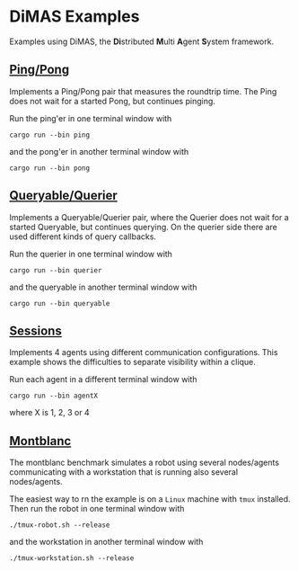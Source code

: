 # DiMAS Examples

Examples using DiMAS, the **Di**stributed **M**ulti **A**gent **S**ystem framework.

## [Ping/Pong](https://github.com/dimas-fw/examples/tree/main/pingpong)

Implements a Ping/Pong pair that measures the roundtrip time. The Ping does not
wait for a started Pong, but continues pinging.

Run the ping'er in one terminal window with

```shell
cargo run --bin ping
```

and the pong'er in another terminal window with

```shell
cargo run --bin pong
```

## [Queryable/Querier](https://github.com/dimas-fw/examples/tree/main/queries)

Implements a Queryable/Querier pair, where the Querier does not wait for
a started Queryable, but continues querying. On the querier side there are 
used different kinds of query callbacks. 

Run the querier in one terminal window with

```shell
cargo run --bin querier
```

and the queryable in another terminal window with

```shell
cargo run --bin queryable
```

## [Sessions](https://github.com/dimas-fw/examples/tree/main/sessions)

Implements 4 agents using different communication configurations. 
This example shows the difficulties to separate visibility within a clique.

Run each agent in a different terminal window with

```shell
cargo run --bin agentX
```
where X is 1, 2, 3 or 4


## [Montblanc](https://github.com/dimas-fw/examples/tree/main/montblanc)

The montblanc benchmark simulates a robot using several nodes/agents communicating
with a workstation that is running also several nodes/agents.

The easiest way to rn the example is on a `Linux` machine with `tmux` installed.
Then run the robot in one terminal window with

```shell
./tmux-robot.sh --release
```
and the workstation in another terminal window with

```shell
./tmux-workstation.sh --release
```
